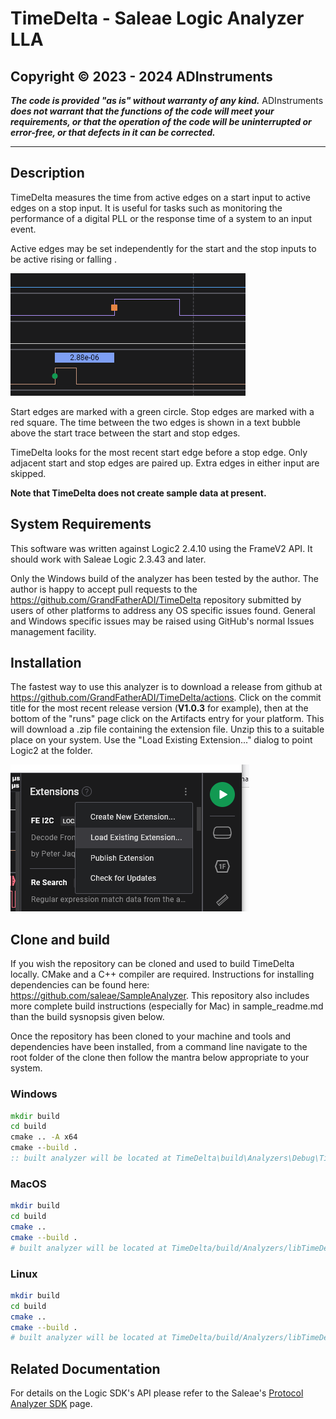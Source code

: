 # TimeDelta - Saleae Logic Analyzer LLA

## Copyright &copy; 2023 - 2024 ADInstruments

__*The code is provided "as is" without warranty of any kind.*__
ADInstruments __*does not warrant that the functions of the code will meet
your requirements, or that the operation of the code will be uninterrupted or
error-free, or that defects in it can be corrected.*__

---

## Description

TimeDelta measures the time from active edges on a start input to active
edges on a stop input. It is useful for tasks such as monitoring the
performance of a digital PLL or the response time of a system to an input event.

Active edges may be set independently for the start and the stop inputs to be
active rising or falling .

![Sample usage image](./docs/edges.png)

Start edges are marked with a green circle. Stop edges are marked with a
red square. The time between the two edges is shown in a text bubble above the
start trace between the start and stop edges.

TimeDelta looks for the most recent start edge before a stop edge. Only
adjacent start and stop edges are paired up. Extra edges in either input
are skipped.

__Note that TimeDelta does not create sample data at present.__

## System Requirements

This software was written against Logic2 2.4.10 using the FrameV2 API. It should
work with Saleae Logic 2.3.43 and later.

Only the Windows build of the analyzer has been tested by the author. The author
is happy to accept pull requests to the
https://github.com/GrandFatherADI/TimeDelta repository submitted by users of
other platforms to address any OS specific issues found. General and Windows
specific issues may be raised using GitHub's normal Issues management facility.

## Installation

The fastest way to use this analyzer is to download a release from github at
https://github.com/GrandFatherADI/TimeDelta/actions. Click on the commit title
for the most recent release version (__V1.0.3__ for example), then at the bottom
of the "runs" page click on the Artifacts entry for your platform. This will
download a .zip file containing the extension file. Unzip this to a suitable
place on your system. Use the "Load Existing Extension..." dialog to point
Logic2 at the folder.

![Load Existing Extension image](./docs/add.png)

## Clone and build

If you wish the repository can be cloned and used to build TimeDelta locally.
CMake and a C++ compiler are required. Instructions for installing dependencies
can be found here: https://github.com/saleae/SampleAnalyzer. This repository
also includes more complete build instructions (especially for Mac) in
sample_readme.md than the build sysnopsis given below.

Once the repository has been cloned to your machine and tools and dependencies
have been installed, from a command line navigate to the root folder of the
clone then follow the mantra below appropriate to your system.

### Windows

```bat
mkdir build
cd build
cmake .. -A x64
cmake --build .
:: built analyzer will be located at TimeDelta\build\Analyzers\Debug\TimeDeltaAnalyzer.dll
```

### MacOS

```bash
mkdir build
cd build
cmake ..
cmake --build .
# built analyzer will be located at TimeDelta/build/Analyzers/libTimeDeltaAnalyzer.so
```

### Linux

```bash
mkdir build
cd build
cmake ..
cmake --build .
# built analyzer will be located at TimeDelta/build/Analyzers/libTimeDeltaAnalyzer.so
```

## Related Documentation

For details on the Logic SDK's API please refer to the Saleae's
[Protocol Analyzer
SDK](https://support.saleae.com/saleae-api-and-sdk/protocol-analyzer-sdk) page.
